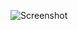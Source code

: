 ![Screenshot](https://raw.githubusercontent.com/Cryakl/Ultimate-RAT-Collection/refs/heads/main/JSpy/jSpy%20RAT%20v0.03/Screenshot.png)
